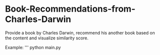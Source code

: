 # Book-Recommendations-from-Charles-Darwin

Provide a book by Charles Darwin, recommend his another book based on the content and visualize similarity score.

Example:
'''
python main.py 
